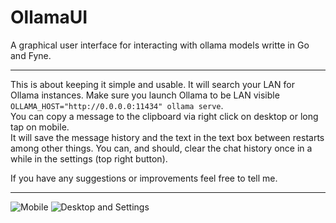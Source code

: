 # OllamaUI
A graphical user interface for interacting with ollama models writte in Go and Fyne.

---
This is about keeping it simple and usable. It will search your LAN for Ollama instances. Make sure you launch Ollama to be LAN visible `OLLAMA_HOST="http://0.0.0.0:11434" ollama serve`.  
You can copy a message to the clipboard via right click on desktop or long tap on mobile.  
It will save the message history and the text in the text box between restarts among other things. You can, and should, clear the chat history once in a while in the settings (top right button).  
  
If you have any suggestions or improvements feel free to tell me.

---
![Mobile](https://github.com/user-attachments/assets/e18d9083-c51d-4695-b052-e2898c8404bb)
![Desktop and Settings](https://github.com/user-attachments/assets/eef5b028-e61d-4fc4-b4b0-13c37cf959c1)
